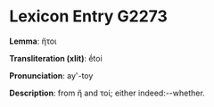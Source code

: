 # Lexicon Entry G2273

**Lemma**: ἤτοι

**Transliteration (xlit)**: ḗtoi

**Pronunciation**: ay'-toy

**Description**:
from ἤ and τοί; either indeed:--whether.
